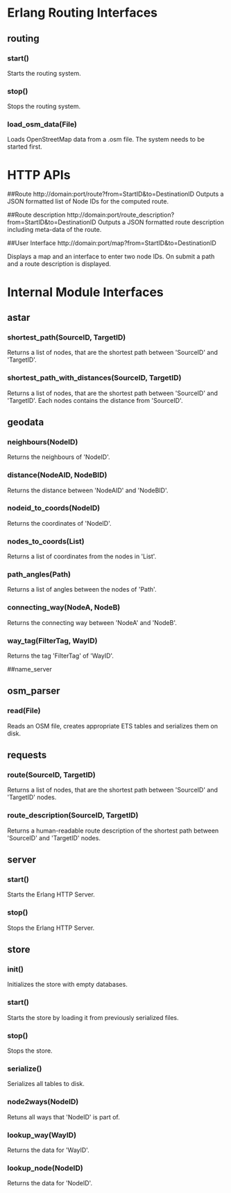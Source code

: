 # Erlang Routing Interfaces
## routing

### start()
Starts the routing system.

### stop()
Stops the routing system.

### load_osm_data(File)
Loads OpenStreetMap data from a .osm file. The system needs to be started first.

# HTTP APIs
##Route
	http://domain:port/route?from=StartID&to=DestinationID
Outputs a JSON formatted list of Node IDs for the computed route.

##Route description
	http://domain:port/route_description?from=StartID&to=DestinationID
Outputs a JSON formatted route description including meta-data of the route.

##User Interface
	http://domain:port/map?from=StartID&to=DestinationID

Displays a map and an interface to enter two node IDs. 
On submit a path and a route description is displayed.

# Internal Module Interfaces

## astar
### shortest_path(SourceID, TargetID)
Returns a list of nodes, that are the shortest path between 'SourceID' and 'TargetID'.

### shortest_path_with_distances(SourceID, TargetID)
Returns a list of nodes, that are the shortest path between 'SourceID' and 'TargetID'. Each nodes contains the distance from 'SourceID'.

## geodata
### neighbours(NodeID)
Returns the neighbours of 'NodeID'.

### distance(NodeAID, NodeBID)
Returns the distance between 'NodeAID' and 'NodeBID'.

### nodeid_to_coords(NodeID)
Returns the coordinates of 'NodeID'.

### nodes_to_coords(List)
Returns a list of coordinates from the nodes in 'List'.

### path_angles(Path)
Returns a list of angles between the nodes of 'Path'.

### connecting_way(NodeA, NodeB)
Returns the connecting way between 'NodeA' and 'NodeB'.

### way_tag(FilterTag, WayID)
Returns the tag 'FilterTag' of 'WayID'.

##name_server

## osm_parser
### read(File)
Reads an OSM file, creates appropriate ETS tables and serializes them on disk.

## requests
### route(SourceID, TargetID)
Returns a list of nodes, that are the shortest path between 'SourceID' and 'TargetID' nodes.

### route_description(SourceID, TargetID)
Returns a human-readable route description of the shortest path between 'SourceID' and 'TargetID' nodes.

## server
### start()
Starts the Erlang HTTP Server.

### stop()
Stops the Erlang HTTP Server.

## store
### init()
Initializes the store with empty databases.

### start()
Starts the store by loading it from previously serialized files.

### stop()
Stops the store.

### serialize()
Serializes all tables to disk.

### node2ways(NodeID)
Retuns all ways that 'NodeID' is part of.

### lookup_way(WayID)
Returns the data for 'WayID'.

### lookup_node(NodeID)
Returns the data for 'NodeID'.
